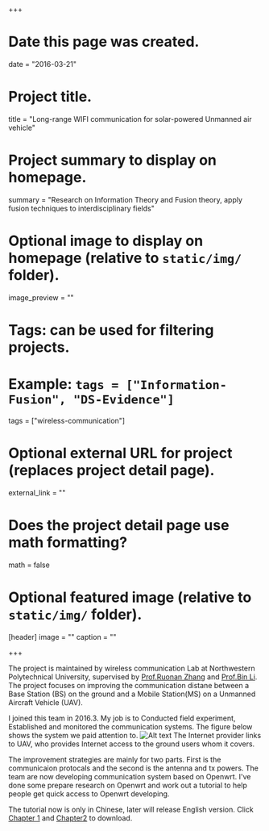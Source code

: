 +++
# Date this page was created.
date = "2016-03-21"

# Project title.
title = "Long-range WIFI communication for solar-powered Unmanned air vehicle"

# Project summary to display on homepage.
summary = "Research on Information Theory and Fusion theory, apply fusion techniques to interdisciplinary fields"

# Optional image to display on homepage (relative to `static/img/` folder).
image_preview = ""

# Tags: can be used for filtering projects.
# Example: `tags = ["Information-Fusion", "DS-Evidence"]`
tags = ["wireless-communication"]

# Optional external URL for project (replaces project detail page).
external_link = ""

# Does the project detail page use math formatting?
math = false

# Optional featured image (relative to `static/img/` folder).
[header]
image = ""
caption = ""

+++

The project is maintained by wireless communication Lab at Northwestern Polytechnical University, supervised by [Prof.Ruonan Zhang](http://teacher.nwpu.edu.cn/rzhang) and [Prof.Bin Li](http://teacher.nwpu.edu.cn/2014010059.html). The project focuses on improving the communication distane between a Base Station (BS) on the ground and a Mobile Station(MS) on a Unmanned Aircraft Vehicle (UAV).

I joined this team in 2016.3. My job is to Conducted field experiment, Established and monitored the communication systems. The figure below shows the system we paid attention to.
![Alt text](/img/123.png "system model")
The Internet provider links to UAV, who provides Internet access to the ground users whom it covers.

The improvement strategies are mainly for two parts. First is the communicaion protocals and the second is the antenna and tx powers. The team are now developing communication system based on Openwrt. I've done some prepare research on Openwrt and work out a tutorial to help people get quick access to Openwrt developing.

The tutorial now is only in Chinese, later will release English version. Click [Chapter 1](/PDF/Chapter1.pdf) and [Chapter2](/PDF/Chapter2.pdf) to download.
